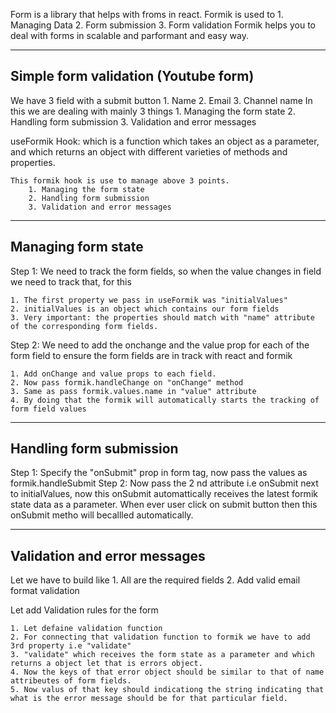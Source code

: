 Form is a library that helps with froms in react.
Formik is used to
    1. Managing Data
    2. Form submission
    3. Form validation
Formik helps you to deal with forms in scalable and parformant and easy way.

---------------------------------------
Simple form validation (Youtube form)
---------------------------------------
We have 3 field with a submit button
    1. Name
    2. Email
    3. Channel name
In this we are dealing with mainly 3 things
    1. Managing the form state
    2. Handling form submission
    3. Validation and error messages

useFormik Hook: 
    which is a function which takes an object as a parameter, and which returns an object with different varieties of methods and properties.

    This formik hook is use to manage above 3 points.
        1. Managing the form state
        2. Handling form submission
        3. Validation and error messages

----------------------
Managing form state
----------------------

Step 1: We need to track the form fields, so when the value changes in field we need to track that, for this

    1. The first property we pass in useFormik was "initialValues"
    2. initialValues is an object which contains our form fields
    3. Very important: the properties should match with "name" attribute of the corresponding form fields.

Step 2:  We need to add the onchange and the value prop for each of the form field to ensure the form fields are in track with react and formik

    1. Add onChange and value props to each field.
    2. Now pass formik.handleChange on "onChange" method
    3. Same as pass formik.values.name in "value" attribute
    4. By doing that the formik will automatically starts the tracking of form field values

--------------------------
Handling form submission
--------------------------

Step 1: Specify the "onSubmit" prop in form tag, now pass the values as formik.handleSubmit
Step 2: Now pass the 2 nd attribute i.e onSubmit next to initialValues, now this onSubmit automattically receives the latest formik state data as a parameter. When ever user click on submit button then this onSubmit metho will becallled automatically.

-------------------------------
Validation and error messages
-------------------------------

Let we have to build like
    1. All are the required fields
    2. Add valid email format validation

Let add Validation rules for the form

    1. Let defaine validation function
    2. For connecting that validation function to formik we have to add 3rd property i.e "validate"
    3. "validate" which receives the form state as a parameter and which returns a object let that is errors object.
    4. Now the keys of that error object should be similar to that of name attribeutes of form fields.
    5. Now valus of that key should indicationg the string indicating that what is the error message should be for that particular field.


 

